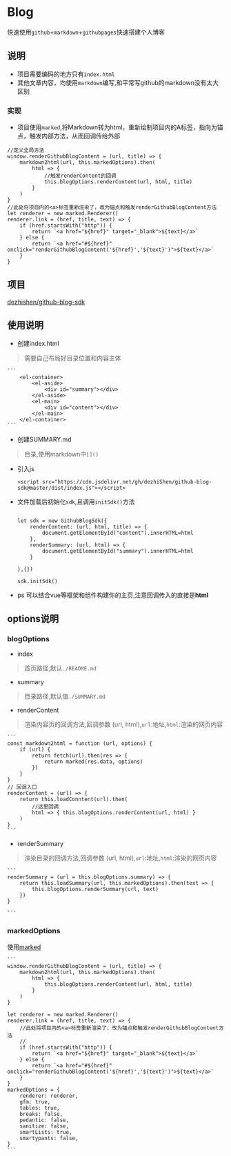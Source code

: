 # Blog
快速使用`github`+`markdown`+`githubpages`快速搭建个人博客
## 说明
* 项目需要编码的地方只有`index.html`
* 其他文章内容，均使用`markdown`编写,和平常写github的markdown没有太大区别
### 实现
* 项目使用`marked`,将Markdown转为html，重新绘制项目内的A标签，指向为锚点，触发内部方法，从而回调传给外部
```
//定义全局方法
window.renderGithubBlogContent = (url, title) => {
    markdown2html(url, this.markedOptions).then(
        html => {
            //触发renderContent的回调
            this.blogOptions.renderContent(url, html, title)
        }
    )
}
//此处将项目内的<a>标签重新渲染了，改为锚点和触发renderGithubBlogContent方法
let renderer = new marked.Renderer()
renderer.link = (href, title, text) => {
    if (href.startsWith("http")) {
        return `<a href="${href}" target="_blank">${text}</a>`
    } else {
        return `<a href="#${href}" onclick="renderGithubBlogContent('${href}','${text}')">${text}</a>`
    }
}
```
## 项目
[dezhishen/github-blog-sdk](https://github.com/dezhishen/github-blog-sdk)
## 使用说明
* 创建index.html
> 需要自己布局好目录位置和内容主体

    ```
        <el-container>
            <el-aside>
                <div id="summary"></div>
            </el-aside>
            <el-main>
                <div id="content"></div>
            </el-main>
        </el-container>
    ```
* 创建SUMMARY.md
> 目录,使用markdown中`[]()`
* 引入js
    ```
    <script src="https://cdn.jsdelivr.net/gh/dezhiShen/github-blog-sdk@master/dist/index.js"></script>
    ```

* 文件加载后初始化`sdk`,且调用`initSdk()`方法

    ```

    let sdk = new GithubBlogSdk({
        renderContent: (url, html, title) => {
            document.getElementById("content").innerHTML=html
        },
        renderSummary: (url, html) => {
            document.getElementById("summary").innerHTML=html
        }

    },{})

    sdk.initSdk()

    ```

* ps 可以结合vue等框架和组件构建你的主页,注意回调传入的直接是**html**

## options说明

### blogOptions

* index

> 首页路径,默认`./README.md`

* summary

> 目录路径,默认值`./SUMMARY.md`

* renderContent
> 渲染内容页的回调方法,回调参数 (url, html),`url`:地址,`html`:渲染的网页内容

    ```
    const markdown2html = function (url, options) {
        if (url) {
            return fetch(url).then(res => {
                return marked(res.data, options)
            })
        }
    }
    // 回调入口
    renderContent = (url) => {
        return this.loadConntent(url).then(
            //这里回调
            html => { this.blogOptions.renderContent(url, html) }
        )
    }
    ```

* renderSummary

> 渲染目录的回调方法,回调参数 (url, html),`url`:地址,`html`:渲染的网页内容

    ```
    renderSummary = (url = this.blogOptions.summary) => {
        return this.loadSummary(url, this.markedOptions).then(text => {
            this.blogOptions.renderSummary(url, text)
        })
    }

    ```
### markedOptions

使用[marked](https://github.com/markedjs/marked)

    ```
    window.renderGithubBlogContent = (url, title) => {
        markdown2html(url, this.markedOptions).then(
            html => {
                this.blogOptions.renderContent(url, html, title)
            }
        )
    }

    let renderer = new marked.Renderer()
    renderer.link = (href, title, text) => {
        //此处将项目内的<a>标签重新渲染了，改为锚点和触发renderGithubBlogContent方法
        //
        if (href.startsWith("http")) {
            return `<a href="${href}" target="_blank">${text}</a>`
        } else {
            return `<a href="#${href}" onclick="renderGithubBlogContent('${href}','${text}')">${text}</a>`
        }
    }
    markedOptions = {
        renderer: renderer,
        gfm: true,
        tables: true,
        breaks: false,
        pedantic: false,
        sanitize: false,
        smartLists: true,
        smartypants: false,
    }
    ```
